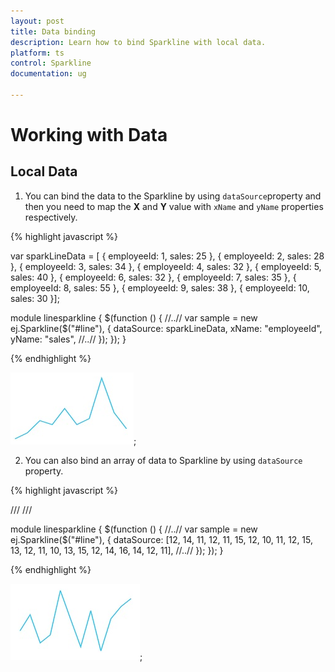 ```yaml
---
layout: post
title: Data binding
description: Learn how to bind Sparkline with local data.
platform: ts
control: Sparkline
documentation: ug

---
```


# Working with Data

## Local Data

1. You can bind the data to the Sparkline by using `dataSource`property and then you need to map the **X** and **Y** value with `xName` and `yName` properties respectively.

{% highlight javascript %}

var sparkLineData = [
{ employeeId: 1, sales: 25 },
{ employeeId: 2, sales: 28 },
{ employeeId: 3, sales: 34 },
{ employeeId: 4, sales: 32 },
{ employeeId: 5, sales: 40 },
{ employeeId: 6, sales: 32 },
{ employeeId: 7, sales: 35 },
{ employeeId: 8, sales: 55 },
{ employeeId: 9, sales: 38 },
{ employeeId: 10, sales: 30 }];
    
module linesparkline {
    $(function () {
         //..//
        var sample = new ej.Sparkline($("#line"), {
     dataSource: sparkLineData,
     xName: "employeeId",
     yName: "sales",
     //..//
});
    });
}


{% endhighlight %}


![](Working-with-Data_images/Working-with-Data_img1.png); 

2. You can also bind an array of data to Sparkline by using `dataSource` property.  

{% highlight javascript %}

/// <reference path="../tsfiles/jquery.d.ts" />
/// <reference path="../tsfiles/ej.web.all.d.ts" />

module linesparkline {
    $(function () {
         //..//
        var sample = new ej.Sparkline($("#line"), {
            dataSource: [12, 14, 11, 12, 11, 15, 12, 10, 11, 12, 15, 13, 12, 11, 10, 13, 15, 12, 14, 16, 14, 12, 11],
            //..//
        });
    });
}

{% endhighlight %}

![](Working-with-Data_images/Working-with-Data_img2.png); 


